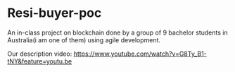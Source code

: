 # Resi-buyer-poc

An in-class project on blockchain done by a group of 9 bachelor students in Australia(i am one of them) using agile development.

Our description video: https://www.youtube.com/watch?v=G8Ty_B1-tNY&feature=youtu.be
